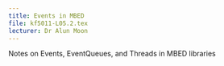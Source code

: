 ```yaml
---
title: Events in MBED
file: kf5011-L05.2.tex
lecturer: Dr Alun Moon
---
```

Notes on Events, EventQueues, and Threads in MBED libraries

